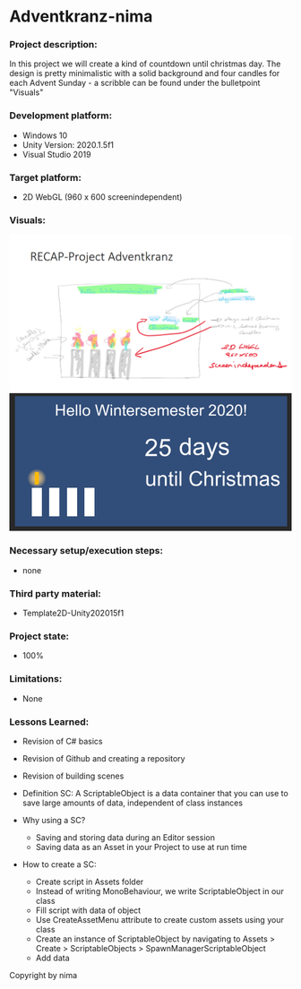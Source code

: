 # Adventkranz-nima

### Project description: 

In this project we will create a kind of countdown until christmas day.
The design is pretty minimalistic with a solid background and four candles for each Advent Sunday - a scribble can be found under the bulletpoint "Visuals"

### Development platform: 

* Windows 10
* Unity Version: 2020.1.5f1
* Visual Studio 2019

### Target platform: 

* 2D WebGL (960 x 600 screenindependent)

### Visuals: 

<div>
<img src = "./Screenshots/Adventkranz.PNG" >
</div>

<div>
<img src = "./Screenshots/Update.PNG" >
</div>

### Necessary setup/execution steps: 

* none

### Third party material: 

* Template2D-Unity202015f1

### Project state: 

* 100%

### Limitations: 

* None

### Lessons Learned: 

* Revision of C# basics
* Revision of Github and creating a repository
* Revision of building scenes



* Definition SC: A ScriptableObject is a data container that you can use to save large amounts of data, independent of class instances
* Why using a SC? 
	* Saving and storing data during an Editor session
	* Saving data as an Asset in your Project to use at run time
* How to create a SC:
	* Create script in Assets folder
	* Instead of writing MonoBehaviour, we write ScriptableObject in our class
	* Fill script with data of object
	* Use CreateAssetMenu attribute to create custom assets using your class
	* Create an instance of ScriptableObject by navigating to Assets > Create > ScriptableObjects > SpawnManagerScriptableObject
	* Add data
		

Copyright by nima
